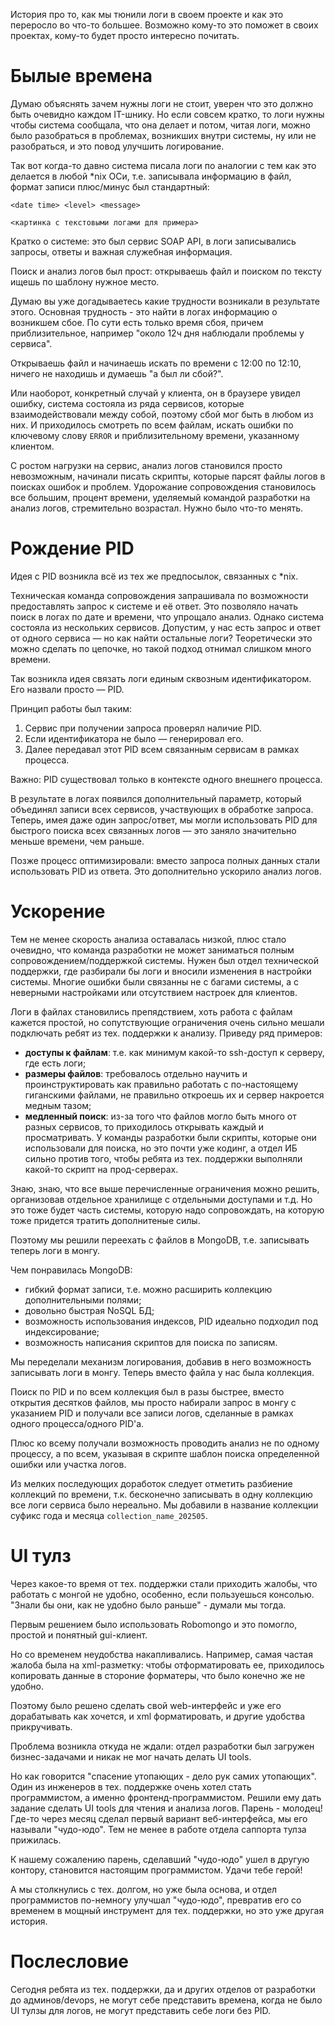 
<!-- # Что PID твой мне? [Название статьи] -->

История про то, как мы тюнили логи в своем проекте и как это переросло во что-то большее. Возможно кому-то это поможет в своих проектах, кому-то будет просто интересно почитать.

# Былые времена

Думаю объяснять зачем нужны логи не стоит, уверен что это должно быть очевидно каждом IT-шнику.
Но если совсем кратко, то логи нужны чтобы система сообщала, что она делает и потом, читая логи, можно было разобраться в проблемах, возникших внутри системы, ну или не разобраться, и это повод улучшить логирование.

Так вот когда-то давно система писала логи по аналогии с тем как это делается в любой *nix ОСи, т.е. записывала информацию в файл, формат записи плюс/минус был стандартный: 

`<date time> <level> <message>`

`<картинка с текстовыми логами для примера>`

Кратко о системе: это был сервис SOAP API, в логи записывались запросы, ответы и важная служебная информация.

Поиск и анализ логов был прост: открываешь файл и поиском по тексту ищешь по шаблону нужное место.

Думаю вы уже догадываетесь какие трудности возникали в результате этого.
Основная трудность - это найти в логах информацию о возникшем сбое. По сути есть только время сбоя, причем приблизительное, например "около 12ч дня наблюдали проблемы у сервиса".

Открываешь файл и начинаешь искать по времени с 12:00 по 12:10, ничего не находишь и думаешь "а был ли сбой?".

Или наоборот, конкретный случай у клиента, он в браузере увидел ошибку, система состояла из ряда сервисов, которые взаимодействовали между собой, поэтому сбой мог быть в любом из них. И приходилось смотреть по всем файлам, искать ошибки по ключевому слову `ERROR` и приблизительному времени, указанному клиентом.

С ростом нагрузки на сервис, анализ логов становился просто невозможным, начинали писать скрипты, которые парсят файлы логов в поисках ошибок и проблем. Удорожание сопровождения становилось все большим, процент времени, уделяемый командой разработки на анализ логов, стремительно возрастал. Нужно было что-то менять.

# Рождение PID

Идея с PID возникла всё из тех же предпосылок, связанных с *nix.

Техническая команда сопровождения запрашивала по возможности предоставлять запрос к системе и её ответ. Это позволяло начать поиск в логах по дате и времени, что упрощало анализ.
Однако система состояла из нескольких сервисов. Допустим, у нас есть запрос и ответ от одного сервиса — но как найти остальные логи? Теоретически это можно сделать по цепочке, но такой подход отнимал слишком много времени.

Так возникла идея связать логи единым сквозным идентификатором. Его назвали просто — PID.

Принцип работы был таким:

1. Сервис при получении запроса проверял наличие PID.
2. Если идентификатора не было — генерировал его.
3. Далее передавал этот PID всем связанным сервисам в рамках процесса.
   
Важно: PID существовал только в контексте одного внешнего процесса.

В результате в логах появился дополнительный параметр, который объединял записи всех сервисов, участвующих в обработке запроса.
Теперь, имея даже один запрос/ответ, мы могли использовать PID для быстрого поиска всех связанных логов — это заняло значительно меньше времени, чем раньше.

Позже процесс оптимизировали: вместо запроса полных данных стали использовать PID из ответа. Это дополнительно ускорило анализ логов.

# Ускорение

Тем не менее скорость анализа оставалась низкой, плюс стало очевидно, что команда разработки не может заниматься полным сопровождением/поддержкой системы. Нужен был отдел технической поддержки, где разбирали бы логи и вносили изменения в настройки системы. Многие ошибки были связанны не с багами системы, а с неверными настройками или отсутствием настроек для клиентов.

Логи в файлах становились препядствием, хоть работа с файлам кажется простой, но сопутствующие ограничения очень сильно мешали подключать ребят из тех. поддержки к анализу. Приведу ряд примеров:

* **доступы к файлам**: т.е. как минимум какой-то ssh-доступ к серверу, где есть логи;
* **размеры файлов**: требовалось отдельно научить и проинструктировать как правильно работать с по-настоящему гиганскими файлами, не правильно откроешь их и сервер накроется медным тазом;
* **медленный поиск**: из-за того что файлов могло быть много от разных сервисов, то приходилось открывать каждый и просматривать. У команды разработки были скрипты, которые они использовали для поиска, но это почти уже кодинг, а отдел ИБ сильно против того, чтобы ребята из тех. поддержки выполняли какой-то скрипт на прод-серверах.

Знаю, знаю, что все выше перечисленные ограничения можно решить, организовав отдельное хранилище с отдельными доступами и т.д. Но это тоже будет часть системы, которую надо сопровождать, на которую тоже придется тратить дополнитеные силы.

Поэтому мы решили переехать с файлов в MongoDB, т.е. записывать теперь логи в монгу.

Чем понравилась MongoDB:

* гибкий формат записи, т.е. можно расширить коллекцию дополнительными полями;
* довольно быстрая NoSQL БД;
* возможность использования индексов, PID идеально подходил под индексирование;
* возможность написания скриптов для поиска по записям.

Мы переделали механизм логирования, добавив в него возможность записывать логи в монгу. Теперь вместо файла у нас была коллекция.

Поиск по PID и по всем коллекция был в разы быстрее, вместо открытия десятков файлов, мы просто набирали запрос в монгу с указанием PID и получали все записи логов, сделанные в рамках одного процесса/одного PID'а.

Плюс ко всему получали возможность проводить анализ не по одному процессу, а по всем, указывая в скрипте шаблон поиска определенной ошибки или участка логов.

Из мелких последующих доработок следует отметить разбиение коллекций по времени, т.к. бесконечно записывать в одну коллекцию все логи сервиса было нереально. Мы добавили в название коллекции суфикс года и месяца `collection_name_202505`.

# UI тулз

Через какое-то время от тех. поддержки стали приходить жалобы, что работать с монгой не удобно, особенно, если пользуешься консолью. "Знали бы они, как не удобно было раньше" - думали мы тогда.

Первым решением было использовать Robomongo и это помогло, простой и понятный gui-клиент.

Но со временем неудобства накапливались. Например, самая частая жалоба была на xml-разметку: чтобы отформатировать ее, приходилось копировать данные в стороние форматеры, что было конечно же не удобно.

Поэтому было решено сделать свой web-интерфейс и уже его дорабатывать как хочется, и xml форматировать, и другие удобства прикручивать.

Проблема возникла откуда не ждали: отдел разработки был загружен бизнес-задачами и никак не мог начать делать UI tools.

Но как говорится "спасение утопающих - дело рук самих утопающих". Один из инженеров в тех. поддержке очень хотел стать программистом, а именно фронтенд-программистом. Решили ему дать задание сделать UI tools для чтения и анализа логов. Парень - молодец! Где-то через месяц сделал первый вариант веб-интерфейса, мы его называли "чудо-юдо". Тем не менее в работе отдела саппорта тулза прижилась.

К нашему сожалению парень, сделавший "чудо-юдо" ушел в другую контору, становится настоящим программистом. Удачи тебе герой!

А мы столкнулись с тех. долгом, но уже была основа, и отдел программистов по-немногу улучшал "чудо-юдо", превратив его со временем в мощный инструмент для тех. поддержки, но это уже другая история.

# Послесловие

Сегодня ребята из тех. поддержки, да и других отделов от разработки до админов/devops, не могут себе представить времена, когда не было UI тулзы для логов, не могут представить себе логи без PID.
